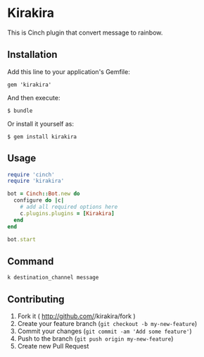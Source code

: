 # Kirakira

This is Cinch plugin that convert message to rainbow.

## Installation

Add this line to your application's Gemfile:

    gem 'kirakira'

And then execute:

    $ bundle

Or install it yourself as:

    $ gem install kirakira

## Usage

```ruby
require 'cinch'
require 'kirakira'

bot = Cinch::Bot.new do
  configure do |c|
    # add all required options here
    c.plugins.plugins = [Kirakira]
  end
end

bot.start

```

## Command

```console
k destination_channel message
```

## Contributing

1. Fork it ( http://github.com/<my-github-username>/kirakira/fork )
2. Create your feature branch (`git checkout -b my-new-feature`)
3. Commit your changes (`git commit -am 'Add some feature'`)
4. Push to the branch (`git push origin my-new-feature`)
5. Create new Pull Request
